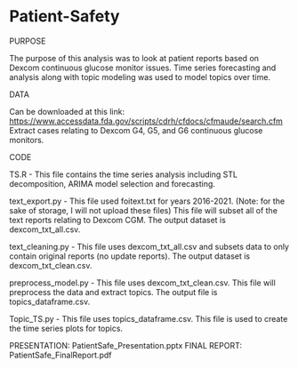 # Patient-Safety
PURPOSE

The purpose of this analysis was to look at patient reports based on Dexcom continuous glucose monitor issues. Time series forecasting and analysis along with topic modeling was used to model topics over time. 


DATA

Can be downloaded at this link: https://www.accessdata.fda.gov/scripts/cdrh/cfdocs/cfmaude/search.cfm
Extract cases relating to Dexcom G4, G5, and G6 continuous glucose monitors.


CODE

TS.R - This file contains the time series analysis including STL decomposition, ARIMA model selection and forecasting. 

text_export.py - This file used foitext.txt for years 2016-2021. (Note: for the sake of storage, I will not upload these files) This file will subset all of the text reports relating to Dexcom CGM. The output dataset is dexcom_txt_all.csv.

text_cleaning.py - This file uses dexcom_txt_all.csv and subsets data to only contain original reports (no update reports). The output dataset is dexcom_txt_clean.csv.

preprocess_model.py - This file uses dexcom_txt_clean.csv. This file will preprocess the data and extract topics. The output file is topics_dataframe.csv.

Topic_TS.py - This file uses topics_dataframe.csv. This file is used to create the time series plots for topics.


PRESENTATION: PatientSafe_Presentation.pptx
FINAL REPORT: PatientSafe_FinalReport.pdf
